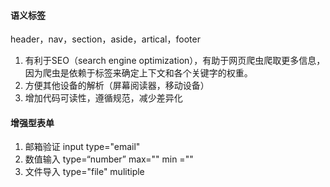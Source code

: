 #### 语义标签
header，nav，section，aside，artical，footer
1. 有利于SEO（search engine optimization），有助于网页爬虫爬取更多信息，因为爬虫是依赖于标签来确定上下文和各个关键字的权重。
2. 方便其他设备的解析（屏幕阅读器，移动设备）
3. 增加代码可读性，遵循规范，减少差异化

#### 增强型表单
1. 邮箱验证 input type="email"
2. 数值输入 type=“number” max="" min =""
3. 文件导入 type="file" mulitiple 